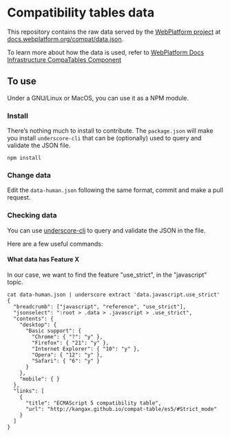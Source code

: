 # Compatibility tables data

This repository contains the raw data served by the [WebPlatform project](http://www.webplatform.org/) at [docs.webplatform.org/compat/data.json](http://docs.webplatform.org/compat/data.json).

To learn more about how the data is used, refer to [WebPlatform Docs Infrastructure CompaTables Component](http://docs.webplatform.org/wiki/WPD:Infrastructure/Components/CompaTables)


## To use

Under a GNU/Linux or MacOS, you can use it as a NPM module.


### Install

There’s nothing much to install to contribute. The `package.json` will make you install `underscore-cli` that can be (optionally) used to query and validate the JSON file.

    npm install

### Change data

Edit the `data-human.json` following the same format, commit and make a pull request.

### Checking data

You can use [underscore-cli]() to query and validate the JSON in the file. 

Here are a few useful commands:

#### What data has Feature X

In our case, we want to find the feature "use_strict", in the "javascript" topic.

    cat data-human.json | underscore extract 'data.javascript.use_strict'
    {
      "breadcrumb": ["javascript", "reference", "use_strict"],
      "jsonselect": ":root > .data > .javascript > .use_strict",
      "contents": {
        "desktop": {
          "Basic support": {
            "Chrome": { "?": "y" },
            "Firefox": { "21": "y" },
            "Internet Explorer": { "10": "y" },
            "Opera": { "12": "y" },
            "Safari": { "6": "y" }
          }
        },
        "mobile": { }
      },
      "links": [
        {
          "title": "ECMAScript 5 compatibility table",
          "url": "http://kangax.github.io/compat-table/es5/#Strict_mode"
        }
      ]
    }
